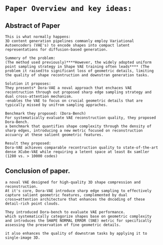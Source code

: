 # `Paper Overview and key ideas:`
## Abstract of Paper
    This is what normally happens:
    3D content generation pipelines commanly employ Variational Autoencoders (VAE's) to encode shapes into compact latent representations for diffusion-based generation.

    Summery of the problem:
    (The method used previously)****However, the widely adopted uniform point sampling strategy in Shape VAE training often leads**** (The problem it raised)to significant loss of geometric details, limiting the quality of shape recontruction and downstran generation tasks. 

    Solution it proposes:
    They presents* Dora-VAE a noval approach that enchaces VAE recontruction through out proposed sharp edge sampling strategy and dual cross-attention mechanism.
    -enables the VAE to focus on crusial geometric details that are typically missed by unifrom sampling appraches.

    Benchmark they proposed: (Dora-Bench)
    For systematically evaluate VAE reconstruction quality, they proposed Dora-Bench. 
    a benchmark that quantifies shape complexity through the density of sharp edges, introducing a new metric focused on reconstruction accuarcy at these salient geometric features.

    Result they proposed:
    Dora-VAE achieves comparable recontruction quality to state-of-the-art dense XCube-VAE while requiring a letent space at least 8x samller (1280 vs. > 10000 codes)

## Conclusion of paper.
    a noval VAE designed for high-quality 3D shape compression and reconstruction. 
    At it's core, Dora-VAE introduce sharp edge sampling to effectively capture salient geometric features, complemented by dual cross=attention architecture that enhances the dncoding of these detail-rich point clouds.

    They introduced Dora-bench to evaluate VAE performance.
    which systematically categorize shapes base on geometric complexity and introduces the SHAPE NORMAL ERROR (SNE) metric for specifically assessing the preservation of fine geometric details.

    it also enhances the quality of downstram tasks by applying it to single-image 3D.